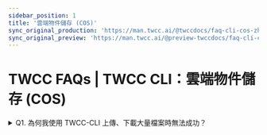 ```yaml
---
sidebar_position: 1
title: '雲端物件儲存 (COS)'
sync_original_production: 'https://man.twcc.ai/@twccdocs/faq-cli-cos-zh' 
sync_original_preview: 'https://man.twcc.ai/@preview-twccdocs/faq-cli-cos-zh'
---
```


# TWCC FAQs | TWCC CLI：雲端物件儲存 (COS)

<details>

<summary> Q1. 為何我使用 TWCC-CLI 上傳、下載大量檔案時無法成功？</summary>

目前 TWCC CLI 檔案管理功能仍在開發優化中，如需傳輸大量檔案，建議參考[此文件](https://man.twcc.ai/@twccdocs/doc-cos-main-zh/https%3A%2F%2Fman.twcc.ai%2F%40twccdocs%2Fcosbackup-zh)使用 s3cmd 相關指令操作。

</details>